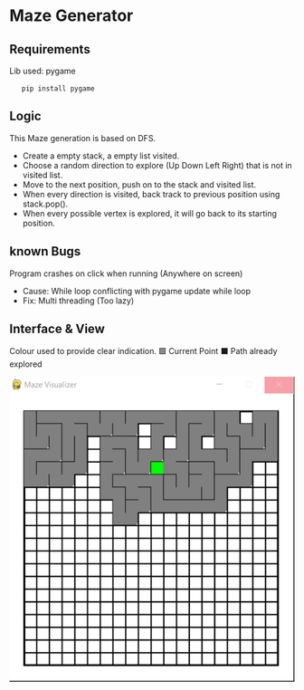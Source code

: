 # Maze Generator
## Requirements
Lib used: pygame
```
   pip install pygame
```
## Logic
This Maze generation is based on DFS.
- Create a empty stack, a empty list visited.
- Choose a random direction to explore (Up Down Left Right) that is not in visited list.
- Move to the next position, push on to the stack and visited list.
- When every direction is visited, back track to previous position using stack.pop().
- When every possible vertex is explored, it will go back to its starting position.

## known Bugs
Program crashes on click when running (Anywhere on screen)
- Cause: While loop conflicting with pygame update while loop
- Fix: Multi threading (Too lazy)

## Interface & View
Colour used to provide clear indication.
🟩  Current Point
⬛ Path already explored

![](Maze.png)
